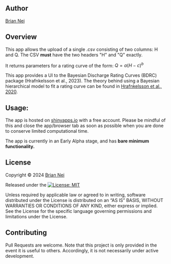 ## Author

[Brian Nei](https://github.com/bnei)
<br/>

## Overview

This app allows the upload of a single .csv consisting of two columns: H and Q.
The CSV <strong>must</strong> have the two headers "H" and "Q" exactly.

It returns parameters for a rating curve of the form:
$Q = a(H-c)^b$

This app provides a UI to the Bayesian Discharge Rating Curves (BDRC) package (Hrafnkelsson et al., 2023). The theory behind using a Bayesian hierarchical model to fit a rating curve can be found in [Hrafnkelsson et al., 2020](https://arxiv.org/abs/2010.04769).

## Usage:

The app is hosted on [shinyapps.io](https://bnei.shinyapps.io/bdrc_fitter/) with a free account. Please be mindful of this and close the app/browser tab as soon as possible when you are done to conserve limited computational time.

The app is currently in an Early Alpha stage, and has <strong>bare minimum functionality.</strong>
<br/>

## License
Copyright © 2024 [Brian Nei](https://github.com/bnei)

Released under the [![License: MIT](https://img.shields.io/badge/License-MIT-yellow.svg)](https://opensource.org/licenses/MIT)

Unless required by applicable law or agreed to in writing, software
distributed under the License is distributed on an “AS IS” BASIS,
WITHOUT WARRANTIES OR CONDITIONS OF ANY KIND, either express or implied.
See the License for the specific language governing permissions and
limitations under the License.
<br/>

## Contributing
Pull Requests are welcome. Note that this project is only provided in the event it is useful to others. Accordingly, it is not necessarily under active development. 
<br/>
<br/>
